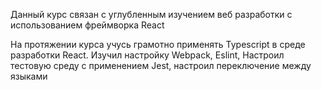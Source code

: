 <p>Данный курс связан с углубленным изучением веб разработки c использованием фреймворка React</p>

<p>На протяжении курса учусь грамотно применять Typescript в среде разработки React. Изучил настройку Webpack, Eslint, Настроил тестовую среду с применением Jest, настроил переключение между языками</p>
